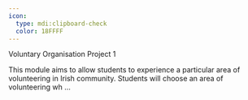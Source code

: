 ```yaml
---
icon:
  type: mdi:clipboard-check
  color: 18FFFF
---
```

Voluntary Organisation Project 1

This module aims to allow students to experience a particular area of volunteering in Irish community. Students will choose an area of volunteering wh ... 
